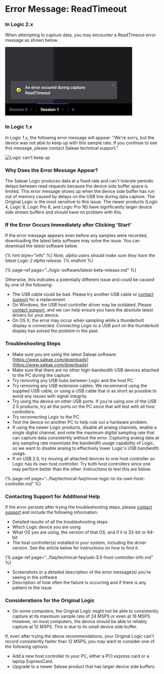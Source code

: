 # Error Message: ReadTimeout

### In Logic 2.x

When attempting to capture data, you may encounter a ReadTimeout error message as shown below.

![ReadTimeout error in the Logic 2 software](../.gitbook/assets/capture-error%20%281%29.png)

### In Logic 1.x

In Logic 1.x, the following error message will appear: "We're sorry, but the device was not able to keep up with this sample rate. If you continue to see this message, please contact Saleae technical support."

![Logic can&apos;t keep up](https://trello-attachments.s3.amazonaws.com/55f0ad9685db3c82f0f3aeba/55f0e75a10f9f592573a8232/035ff5a3b79830f7bcd2dccca570674f/logic_cant_keep_up.png)

### Why Does the Error Message Appear?

The Saleae Logic produces data at a fixed rate and can't tolerate periodic delays between read requests because the device side buffer space is limited. This error message shows up when the device side buffer has run out of memory caused by delays on the USB line during data capture. The Original Logic is the most sensitive to this issue. The newer products \(Logic 4, Logic 8, Logic Pro 8, and Logic Pro 16\) have significantly larger device side stream buffers and should have no problem with this.

### **If the Error Occurs Immediately after Clicking 'Start'**

If the error message appears even before any samples were recorded, downloading the latest beta software may solve the issue. You can download the latest software below.

{% hint style="info" %}
_Note, alpha users should make sure they have the latest Logic 2 alpha release._
{% endhint %}

{% page-ref page="../logic-software/latest-beta-release.md" %}

Otherwise, this indicates a potentially different issue and could be caused by one of the following:

* The USB cable could be bad. Please try another USB cable or [contact support](https://contact.saleae.com/hc/en-us/requests/new) for a replacement.
* On Windows, the USB host controller driver may be outdated. Please [contact support](https://contact.saleae.com/hc/en-us/requests/new), and we can help ensure you have the absolute latest drivers for your device.
* On OS X, the error may occur when sampling while a thunderbolt display is connected. Connecting Logic to a USB port on the thunderbolt display has solved the problem in the past.

### **Troubleshooting Steps**

* Make sure you are using the latest Saleae software: [https://www.saleae.com/downloads](https://www.saleae.com/downloads)
* Make sure that there are no other high-bandwidth USB devices attached to the PC during the capture.
* Try removing any USB hubs between Logic and the host PC.
* Try removing any USB extension cables. We recommend using the supplied USB cable, or using a USB cable that is as short as possible to avoid any issues with signal integrity.
* Try using the device on other USB ports. If you're using one of the USB 2.0 products, try all the ports on the PC since that will test with all host controllers.
* Try reconnecting Logic to the PC.
* Test the device on another PC to help rule out a hardware problem.
* If using the newer Logic products, disable all analog channels, enable a single digital channel, and note the maximum digital sampling rate that can capture data consistently without the error. Capturing analog data at any sampling rate maximizes the bandwidth usage capability of Logic, so we want to disable analog to effectively lower Logic's USB bandwidth usage.
* If on USB 2.0, try moving all attached devices to one host controller so Logic has its own host controller. Try both host controllers since one may perform better than the other. Instructions to test this are below.

{% page-ref page="../faq/technical-faq/move-logic-to-its-own-host-controller.md" %}

### **Contacting Support for Additional Help**

If the error persists after trying the troubleshooting steps, please [contact support](https://contact.saleae.com/hc/en-us/requests/new) and include the following information:

* Detailed results of all the troubleshooting steps
* Which Logic device you are using
* What OS you are using, the version of that OS, and if it is 32-bit or 64-bit
* The host controller\(s\) installed in your system, including the driver version. See the article below for instructions on how to find it.

{% page-ref page="../faq/technical-faq/usb-3.0-host-controller-info.md" %}

* Screenshots or a detailed description of the error message\(s\) you're seeing in the software
* Description of how often the failure is occurring and if there is any pattern to the issue

### **Considerations for the Original Logic**

* On some computers, the Original Logic might not be able to consistently capture at its maximum sample rate of 24 MSPS or even at 16 MSPS. However, on most computers, the device should be able to reliably capture at 12 MSPS. This is due to its small device side buffer.

If, even after trying the above recommendations, your Original Logic can't record consistently faster than 12 MSPS, you may want to consider one of the following options:

* Add a new host controller to your PC, either a PCI express card or a laptop ExpressCard.
* Upgrade to a newer Saleae product that has larger device side buffers.



